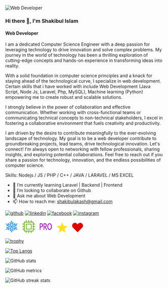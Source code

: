 
![Web Developer](https://scontent.fdac155-1.fna.fbcdn.net/v/t39.30808-6/337031072_2316852468486325_7414615673854395358_n.jpg?stp=cp6_dst-jpg&_nc_cat=106&ccb=1-7&_nc_sid=5f2048&_nc_eui2=AeF7MD_QZV0tQyNp3oIPC-l-yZOvzCYtgQfJk6_MJi2BBzxs8YB_p0c7t9aylBYnyVSo5IkZjXCZzV8dEvycjkEd&_nc_ohc=Gkg-g7CPpqoAX-_mB5p&_nc_ht=scontent.fdac155-1.fna&oh=00_AfDJ9Zs9ynY3FLD2xty_EfFH9D6827v0IY7SILfeJ5laag&oe=65626705)

### Hi there 👋, I'm Shakibul Islam
#### Web Developer


 I am a dedicated Computer Science Engineer with a deep passion for leveraging technology to drive innovation and solve complex problems. My journey in the world of technology has been a thrilling exploration of cutting-edge concepts and hands-on experience in transforming ideas into reality.

With a solid foundation in computer science principles and a knack for staying ahead of the technological curve, I specialize in web development. Certain skills that i have worked with include Web Development (Java Script, Node Js, Laravel, Php, MySQL), Machine learning (Python) empowering me to create robust and scalable solutions.

I strongly believe in the power of collaboration and effective communication. Whether working with cross-functional teams or communicating technical concepts to non-technical stakeholders, I excel in fostering a collaborative environment that fuels creativity and productivity.

I am driven by the desire to contribute meaningfully to the ever-evolving landscape of technology. My goal is to be a web developer contribute to groundbreaking projects, lead teams, drive technological innovation. Let's connect! I'm always open to networking with fellow professionals, sharing insights, and exploring potential collaborations. Feel free to reach out if you share a passion for technology, innovation, and the endless possibilities of computer science.

Skills: Nodejs / JS  / PHP / C++ / JAVA / LARAVEL / MS EXCEL

- 🌱 I’m currently learning Laravel | Backend | Frontend 
- 👯 I’m looking to collaborate on Github 
- 💬 Ask me about Web Development 
- 📫 How to reach me: shakibulakash@gmail.com 


[<img src='https://cdn.jsdelivr.net/npm/simple-icons@3.0.1/icons/github.svg' alt='github' height='40'>](https://github.com/ShakibulAkash)  [<img src='https://cdn.jsdelivr.net/npm/simple-icons@3.0.1/icons/linkedin.svg' alt='linkedin' height='40'>](https://www.linkedin.com/in/shakibul-islam-akash-282b68239/)  [<img src='https://cdn.jsdelivr.net/npm/simple-icons@3.0.1/icons/facebook.svg' alt='facebook' height='40'>](https://www.facebook.com/shakibuislam.akash.7)  [<img src='https://cdn.jsdelivr.net/npm/simple-icons@3.0.1/icons/instagram.svg' alt='instagram' height='40'>](https://www.instagram.com/_shakibul_akash_/)  

<a href='https://archiveprogram.github.com/'><img src='https://raw.githubusercontent.com/acervenky/animated-github-badges/master/assets/acbadge.gif' width='40' height='40'></a> <a href='https://docs.github.com/en/developers'><img src='https://raw.githubusercontent.com/acervenky/animated-github-badges/master/assets/devbadge.gif' width='40' height='40'></a> <a href='https://github.com/pricing'><img src='https://raw.githubusercontent.com/acervenky/animated-github-badges/master/assets/pro.gif' width='40' height='40'></a> <a href='https://stars.github.com/'><img src='https://raw.githubusercontent.com/acervenky/animated-github-badges/master/assets/starbadge.gif' width='35' height='35'></a> <a href='https://docs.github.com/en/github/supporting-the-open-source-community-with-github-sponsors'><img src='https://raw.githubusercontent.com/acervenky/animated-github-badges/master/assets/sponsorbadge.gif' width='35' height='35'></a> 

[![trophy](https://github-profile-trophy.vercel.app/?username=ShakibulAkash)](https://github.com/ryo-ma/github-profile-trophy)

[![Top Langs](https://github-readme-stats.vercel.app/api/top-langs/?username=ShakibulAkash)](https://github.com/anuraghazra/github-readme-stats)

![GitHub stats](https://github-readme-stats.vercel.app/api?username=ShakibulAkash&show_icons=true&count_private=true)  

![GitHub metrics](https://metrics.lecoq.io/ShakibulAkash)  

![GitHub streak stats](https://streak-stats.demolab.com/?user=ShakibulAkash)  

